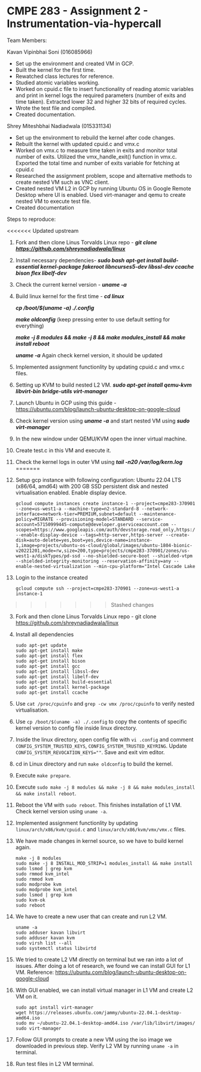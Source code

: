 # CMPE 283 - Assignment 2 - Instrumentation-via-hypercall
 
Team Members:

Kavan Vipinbhai Soni (016085966)
- Set up the environment and created VM in GCP.
- Built the kernel for the first time.
- Rewatched class lectures for reference.
- Studied atomic variables working.
- Worked on cpuid.c file to insert functionality of reading atomic variables and print in kernel logs the required parameters (number of exits and time taken). Extracted lower 32 and higher 32 bits of required cycles. 
- Wrote the test file and compiled.
- Created documentation.

Shrey Miteshbhai Nadiadwala (015331134)
- Set up the environment to rebuild the kernel after code changes.
- Rebuilt the kernel with updated cpuid.c and vmx.c
- Worked on vmx.c to measure time taken in exits and monitor total number of exits. Utilized the vmx_handle_exit() function in vmx.c. Exported the total time and number of exits variable for fetching at cpuid.c
- Researched the assignment problem, scope and alternative methods to create nested VM such as VNC client.
- Created nested VM L2 in GCP by running Ubuntu OS in Google Remote Desktop where UI is enabled. Used virt-manager and qemu to create nested VM to execute test file. 
- Created documentation

Steps to reproduce:

<<<<<<< Updated upstream
1. Fork and then clone Linus Torvalds Linux repo - ***git clone https://github.com/shreynadiadwala/linux***
2. Install necessary dependencies- 
   ***sudo bash***
   ***apt-get install build-essential kernel-package fakeroot libncurses5-dev libssl-dev ccache bison flex libelf-dev***
3. Check the current kernel version - ***uname -a***
4. Build linux kernel for the first time - 
   ***cd linux***
   
   ***cp /boot/$(uname -a) ./.config***
   
   ***make oldconfig***  (keep pressing enter to use default setting for everything)
   
   ***make -j 8 modules && make -j 8 && make modules_install && make install reboot***
   
   ***uname -a***   Again check kernel version, it should be updated

5. Implemented assignment functionlity by updating cpuid.c and vmx.c files.
6. Setting up KVM to build nested L2 VM. 
   ***sudo apt-get install qemu-kvm libvirt-bin bridge-utils virt-manager***
7. Launch Ubuntu in GCP using this guide - https://ubuntu.com/blog/launch-ubuntu-desktop-on-google-cloud
8. Check kernel version using ***uname -a*** and start nested VM using ***sudo virt-manager***
9. In the new window under QEMU/KVM open the inner virtual machine. 
10. Create test.c in this VM and execute it. 
11. Check the kernel logs in outer VM using ***tail -n20 /var/log/kern.log***
=======
1. Setup gcp instance with following configuration:
    Ubuntu 22.04 LTS (x86/64, amd64) with 200 GB SSD persistent disk and nested virtualisation enabled. Enable display device.
    ```
    gcloud compute instances create instance-1 --project=cmpe283-370901 --zone=us-west1-a --machine-type=n2-standard-8 --network-interface=network-tier=PREMIUM,subnet=default --maintenance-policy=MIGRATE --provisioning-model=STANDARD --service-account=57150999445-compute@developer.gserviceaccount.com --scopes=https://www.googleapis.com/auth/devstorage.read_only,https://www.googleapis.com/auth/logging.write,https://www.googleapis.com/auth/monitoring.write,https://www.googleapis.com/auth/servicecontrol,https://www.googleapis.com/auth/service.management.readonly,https://www.googleapis.com/auth/trace.append --enable-display-device --tags=http-server,https-server --create-disk=auto-delete=yes,boot=yes,device-name=instance-1,image=projects/ubuntu-os-cloud/global/images/ubuntu-1804-bionic-v20221201,mode=rw,size=200,type=projects/cmpe283-370901/zones/us-west1-a/diskTypes/pd-ssd --no-shielded-secure-boot --shielded-vtpm --shielded-integrity-monitoring --reservation-affinity=any --enable-nested-virtualization --min-cpu-platform="Intel Cascade Lake
    ```
2. Login to the instance created
    ```
    gcloud compute ssh --project=cmpe283-370901 --zone=us-west1-a instance-1
    ```
>>>>>>> Stashed changes

3. Fork and then clone Linus Torvalds Linux repo - git clone https://github.com/shreynadiadwala/linux

4. Install all dependencies
    ```
    sudo apt-get update
    sudo apt-get install make
    sudo apt-get install flex
    sudo apt-get install bison
    sudo apt-get install gcc
    sudo apt-get install libssl-dev
    sudo apt-get install libelf-dev
    sudo apt-get install build-essential
    sudo apt-get install kernel-package
    sudo apt-get install ccache 
    ```
5. Use ```cat /proc/cpuinfo``` and ```grep -cw vmx /proc/cpuinfo``` to verify nested virtualisation.

6. Use ```cp /boot/$(uname -a) ./.config``` to copy the contents of specific kernel version to config file inside linux directory.

7. Inside the linux directory, open config file with ```vi .config``` and comment ```CONFIG_SYSTEM_TRUSTED_KEYS```, ```CONFIG_SYSTEM_TRUSTED_KEYRING```. Update ```CONFIG_SYSTEM_REVOCATION_KEYS=""```. Save and exit vim editor.

8. cd in Linux directory and run ```make oldconfig``` to build the kernel.

9. Execute ```make prepare```.  

10. Execute ```sudo make -j 8 modules && make -j 8 && make modules_install && make install reboot```.

11. Reboot the VM with ```sudo reboot```. This finishes installation of L1 VM. Check kernel version using ```uname -a```.

12. Implemented assignment functionlity by updating ```linux/arch/x86/kvm/cpuid.c``` and ```linux/arch/x86/kvm/vmx/vmx.c``` files.

13. We have made changes in kernel source, so we have to build kernel again.
    ```
    make -j 8 modules
    sudo make -j 8 INSTALL_MOD_STRIP=1 modules_install && make install
    sudo lsmod | grep kvm
    sudo rmmod kvm_intel
    sudo rmmod kvm
    sudo modprobe kvm
    sudo modprobe kvm_intel
    sudo lsmod | grep kvm
    sudo kvm-ok
    sudo reboot
    ```

14. We have to create a new user that can create and run L2 VM.
    ```
    uname -a
    sudo adduser kavan libvirt
    sudo adduser kavan kvm
    sudo virsh list --all
    sudo systemctl status libvirtd       
    ```

15. We tried to create L2 VM directly on terminal but we ran into a lot of issues. After doing a lot of research, we found we can install GUI for L1 VM. Reference: https://ubuntu.com/blog/launch-ubuntu-desktop-on-google-cloud

16. With GUI enabled, we can install virtual manager in L1 VM and create L2 VM on it.
    ```
    sudo apt install virt-manager
    wget https://releases.ubuntu.com/jammy/ubuntu-22.04.1-desktop-amd64.iso
    sudo mv ~/ubuntu-22.04.1-desktop-amd64.iso /var/lib/libvirt/images/
    sudo virt-manager
    ```

17. Follow GUI prompts to create a new VM using the iso image we downloaded in previous step. Verify L2 VM by running ```uname -a``` in terminal.

18. Run test files in L2 VM terminal.
